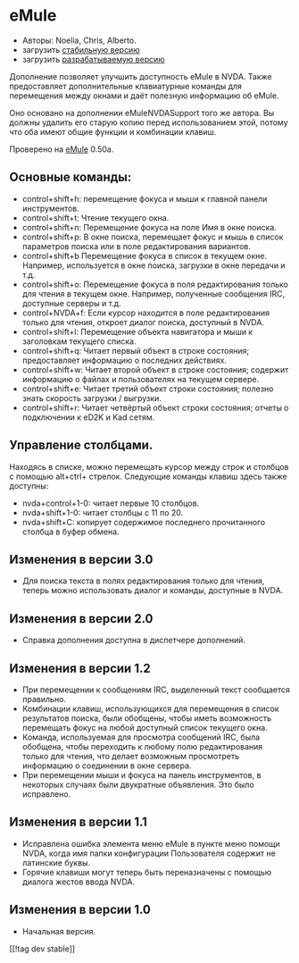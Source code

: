 # eMule #

*	Авторы: Noelia, Chris, Alberto.
*	загрузить [стабильную версию][1]
*	загрузить [разрабатываемую версию][3]

Дополнение позволяет улучшить доступность eMule в NVDA. Также предоставляет
дополнительные клавиатурные команды для перемещения между окнами и даёт
полезную информацию об eMule.

Оно основано на  дополнении eMuleNVDASupport того же автора. Вы должны
удалить его старую копию перед использованием этой, потому что оба имеют
общие функции и комбинации клавиш.

Проверено на [eMule][2] 0.50a.

## Основные команды: ##

*	control+shift+h: перемещение фокуса и мыши к главной панели инструментов.
*	control+shift+t: Чтение текущего окна.
*	control+shift+n: Перемещение фокуса на поле Имя в окне поиска.
*	control+shift+p: В окне поиска, перемещает фокус и мышь в список
  параметров поиска или в поле редактирования вариантов.
*	control+shift+b Перемещение фокуса в список в текущем окне. Например,
  используется в окне поиска, загрузки в окне передачи и т.д.
*	control+shift+o: Перемещение фокуса в поля редактирования только для
  чтения в текущем окне. Например, полученные сообщения IRC, доступные
  серверы и т.д.
*	control+NVDA+f: Если курсор находится в поле редактирования только для
  чтения, откроет диалог поиска, доступный в NVDA.
*	control+shift+l: Перемещение объекта навигатора и мыши к заголовкам
  текущего списка.
*	control+shift+q: Читает первый объект в строке состояния; предоставляет
  информацию о последних действиях.
*	control+shift+w: Читает второй объект в строке состояния; содержит
  информацию о файлах и пользователях на текущем сервере.
*	control+shift+e: Читает третий объект строки состояния; полезно знать
  скорость загрузки / выгрузки.
*	control+shift+r: Читает четвёртый объект строки состояния; отчеты о
  подключении к eD2K и Kad сетям.

## Управление столбцами. ##

Находясь в списке, можно перемещать курсор между строк и столбцов с помощью
alt+ctrl+ стрелок. Следующие команды клавиш здесь также доступны:

*	nvda+control+1-0: читает первые 10 столбцов.
*	nvda+shift+1-0: читает столбцы с 11 по 20.
*	nvda+shift+C: копирует содержимое последнего прочитанного столбца в буфер
  обмена.

## Изменения в версии 3.0 ##
*	 Для поиска текста в полях редактирования только для чтения, теперь можно
   использовать диалог и команды, доступные в NVDA.

## Изменения в версии 2.0 ##
*	 Справка дополнения доступна в диспетчере дополнений.

## Изменения в версии 1.2 ##
*	 При перемещении к сообщениям IRC, выделенный текст сообщается правильно.
*	 Комбинации клавиш, использующихся для перемещения в список результатов
   поиска, были обобщены, чтобы иметь возможность перемещать фокус на любой
   доступный список текущего окна.
*	 Команда, используемая для просмотра сообщений IRC, была обобщена, чтобы
   переходить к любому полю редактирования только для чтения, что делает
   возможным просмотреть информацию о соединении в окне сервера.
*	 При перемещении мыши и фокуса на панель инструментов, в некоторых случаях
   были двукратные объявления. Это было исправлено.

## Изменения в версии 1.1 ##
*	 Исправлена ошибка элемента меню eMule в пункте меню помощи NVDA, когда
   имя папки конфигурации Пользователя содержит не латинские буквы.
*	 Горячие клавиши могут теперь быть переназначены с помощью диалога жестов
   ввода NVDA.

## Изменения в версии 1.0 ##
*	 Начальная версия.

[[!tag dev stable]]

[1]: https://addons.nvda-project.org/files/get.php?file=em

[2]: https://www.emule-project.net

[3]: https://addons.nvda-project.org/files/get.php?file=em-dev
